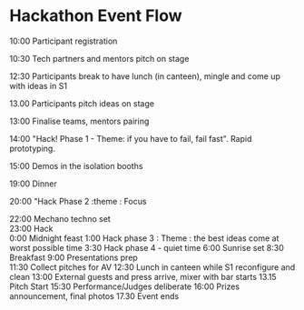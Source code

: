# Hackathon Event Flow

10:00 Participant registration

10:30 Tech partners and mentors pitch on stage 

12:30 Participants break to have lunch \(in canteen\), mingle and come up with ideas in S1 

13.00 Participants pitch ideas on stage 

13:00 Finalise teams, mentors pairing 

14:00 "Hack! Phase 1 - Theme: if you have to fail, fail fast". Rapid prototyping. 

15:00 Demos in the isolation booths 

19:00 Dinner 

20:00 "Hack Phase 2 :theme : Focus

22:00 Mechano techno set  
23:00 Hack  
0:00 Midnight feast 1:00 Hack phase 3 : Theme : the best ideas come at worst possible time 3:30 Hack phase 4 - quiet time 6:00 Sunrise set 8:30 Breakfast 9:00 Presentations prep  
11:30 Collect pitches for AV 12:30 Lunch in canteen while S1 reconfigure and clean 13:00 External guests and press arrive, mixer with bar starts 13.15 Pitch Start 15:30 Performance/Judges deliberate 16:00 Prizes announcement, final photos 17.30 Event ends

